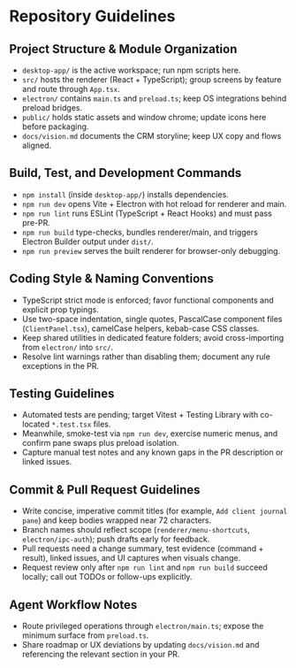 # Repository Guidelines

## Project Structure & Module Organization
- `desktop-app/` is the active workspace; run npm scripts here.
- `src/` hosts the renderer (React + TypeScript); group screens by feature and route through `App.tsx`.
- `electron/` contains `main.ts` and `preload.ts`; keep OS integrations behind preload bridges.
- `public/` holds static assets and window chrome; update icons here before packaging.
- `docs/vision.md` documents the CRM storyline; keep UX copy and flows aligned.

## Build, Test, and Development Commands
- `npm install` (inside `desktop-app/`) installs dependencies.
- `npm run dev` opens Vite + Electron with hot reload for renderer and main.
- `npm run lint` runs ESLint (TypeScript + React Hooks) and must pass pre-PR.
- `npm run build` type-checks, bundles renderer/main, and triggers Electron Builder output under `dist/`.
- `npm run preview` serves the built renderer for browser-only debugging.

## Coding Style & Naming Conventions
- TypeScript strict mode is enforced; favor functional components and explicit prop typings.
- Use two-space indentation, single quotes, PascalCase component files (`ClientPanel.tsx`), camelCase helpers, kebab-case CSS classes.
- Keep shared utilities in dedicated feature folders; avoid cross-importing from `electron/` into `src/`.
- Resolve lint warnings rather than disabling them; document any rule exceptions in the PR.

## Testing Guidelines
- Automated tests are pending; target Vitest + Testing Library with co-located `*.test.tsx` files.
- Meanwhile, smoke-test via `npm run dev`, exercise numeric menus, and confirm pane swaps plus preload isolation.
- Capture manual test notes and any known gaps in the PR description or linked issues.

## Commit & Pull Request Guidelines
- Write concise, imperative commit titles (for example, `Add client journal pane`) and keep bodies wrapped near 72 characters.
- Branch names should reflect scope (`renderer/menu-shortcuts`, `electron/ipc-auth`); push drafts early for feedback.
- Pull requests need a change summary, test evidence (command + result), linked issues, and UI captures when visuals change.
- Request review only after `npm run lint` and `npm run build` succeed locally; call out TODOs or follow-ups explicitly.

## Agent Workflow Notes
- Route privileged operations through `electron/main.ts`; expose the minimum surface from `preload.ts`.
- Share roadmap or UX deviations by updating `docs/vision.md` and referencing the relevant section in your PR.
